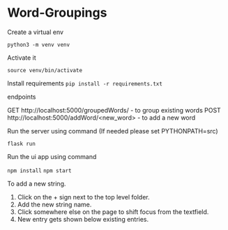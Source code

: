# Word-Groupings
Create a virtual env

`python3 -m venv venv`

Activate it

`source venv/bin/activate`

Install requirements
`pip install -r requirements.txt`

endpoints

GET http://localhost:5000/groupedWords/   - to group existing words
POST http://localhost:5000/addWord/<new_word>   -  to add a new word

Run the server using command
(If needed please set PYTHONPATH=src)

`flask run`

Run the ui app using command

`npm install`
`npm start`

To add a new string.

1. Click on the + sign next to the top level folder.
2. Add the new string name.
3. Click somewhere else on the page to shift focus from the textfield.
4. New entry gets shown below existing entries.
